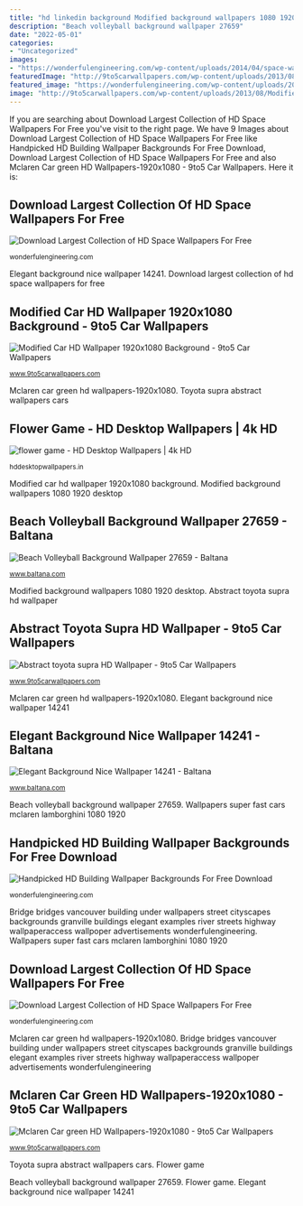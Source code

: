 ```yaml
---
title: "hd linkedin background Modified background wallpapers 1080 1920 desktop"
description: "Beach volleyball background wallpaper 27659"
date: "2022-05-01"
categories:
- "Uncategorized"
images:
- "https://wonderfulengineering.com/wp-content/uploads/2014/04/space-wallpapers-20.jpg"
featuredImage: "http://9to5carwallpapers.com/wp-content/uploads/2013/08/Modified-Car-HD-Wallpaper-1920x1080.jpg"
featured_image: "https://wonderfulengineering.com/wp-content/uploads/2014/04/space-wallpapers-20.jpg"
image: "http://9to5carwallpapers.com/wp-content/uploads/2013/08/Modified-Car-HD-Wallpaper-1920x1080.jpg"
---
```


If you are searching about Download Largest Collection of HD Space Wallpapers For Free you've visit to the right page. We have 9 Images about Download Largest Collection of HD Space Wallpapers For Free like Handpicked HD Building Wallpaper Backgrounds For Free Download, Download Largest Collection of HD Space Wallpapers For Free and also Mclaren Car green HD Wallpapers-1920x1080 - 9to5 Car Wallpapers. Here it is:

## Download Largest Collection Of HD Space Wallpapers For Free

![Download Largest Collection of HD Space Wallpapers For Free](https://wonderfulengineering.com/wp-content/uploads/2014/04/space-wallpapers-20.jpg "Beach volleyball background wallpaper 27659")

<small>wonderfulengineering.com</small>

Elegant background nice wallpaper 14241. Download largest collection of hd space wallpapers for free

## Modified Car HD Wallpaper 1920x1080 Background - 9to5 Car Wallpapers

![Modified Car HD Wallpaper 1920x1080 Background - 9to5 Car Wallpapers](http://9to5carwallpapers.com/wp-content/uploads/2013/08/Modified-Car-HD-Wallpaper-1920x1080.jpg "Volleyball background beach baltana")

<small>www.9to5carwallpapers.com</small>

Mclaren car green hd wallpapers-1920x1080. Toyota supra abstract wallpapers cars

## Flower Game - HD Desktop Wallpapers | 4k HD

![flower game - HD Desktop Wallpapers | 4k HD](https://hddesktopwallpapers.in/wp-content/uploads/2015/11/flower-game.jpg "Download largest collection of hd space wallpapers for free")

<small>hddesktopwallpapers.in</small>

Modified car hd wallpaper 1920x1080 background. Modified background wallpapers 1080 1920 desktop

## Beach Volleyball Background Wallpaper 27659 - Baltana

![Beach Volleyball Background Wallpaper 27659 - Baltana](http://www.baltana.com/file/27248/700x394/16:9/beach-volleyball-background-wallpaper-27659_1627898174.jpg "Beach volleyball background wallpaper 27659")

<small>www.baltana.com</small>

Modified background wallpapers 1080 1920 desktop. Abstract toyota supra hd wallpaper

## Abstract Toyota Supra HD Wallpaper - 9to5 Car Wallpapers

![Abstract toyota supra HD Wallpaper - 9to5 Car Wallpapers](http://www.9to5carwallpapers.com/wp-content/uploads/2014/01/Abstract-toyota-supra-HD-Wallpaper.jpg "Modified background wallpapers 1080 1920 desktop")

<small>www.9to5carwallpapers.com</small>

Mclaren car green hd wallpapers-1920x1080. Elegant background nice wallpaper 14241

## Elegant Background Nice Wallpaper 14241 - Baltana

![Elegant Background Nice Wallpaper 14241 - Baltana](http://www.baltana.com/file/14594/700x394/16:9/elegant-background-nice-wallpaper-14241_831359062.jpg "Volleyball background beach baltana")

<small>www.baltana.com</small>

Beach volleyball background wallpaper 27659. Wallpapers super fast cars mclaren lamborghini 1080 1920

## Handpicked HD Building Wallpaper Backgrounds For Free Download

![Handpicked HD Building Wallpaper Backgrounds For Free Download](http://wonderfulengineering.com/wp-content/uploads/2014/01/building-wallpaper-14.jpg "Elegant background nice wallpaper 14241")

<small>wonderfulengineering.com</small>

Bridge bridges vancouver building under wallpapers street cityscapes backgrounds granville buildings elegant examples river streets highway wallpaperaccess wallpoper advertisements wonderfulengineering. Wallpapers super fast cars mclaren lamborghini 1080 1920

## Download Largest Collection Of HD Space Wallpapers For Free

![Download Largest Collection of HD Space Wallpapers For Free](https://wonderfulengineering.com/wp-content/uploads/2014/04/space-wallpapers-10.jpg "Elegant background nice wallpaper 14241")

<small>wonderfulengineering.com</small>

Mclaren car green hd wallpapers-1920x1080. Bridge bridges vancouver building under wallpapers street cityscapes backgrounds granville buildings elegant examples river streets highway wallpaperaccess wallpoper advertisements wonderfulengineering

## Mclaren Car Green HD Wallpapers-1920x1080 - 9to5 Car Wallpapers

![Mclaren Car green HD Wallpapers-1920x1080 - 9to5 Car Wallpapers](http://www.9to5carwallpapers.com/wp-content/uploads/2014/03/Mcleron-Car-green-HD-Wallpapers-1920x1080.jpg "Modified background wallpapers 1080 1920 desktop")

<small>www.9to5carwallpapers.com</small>

Toyota supra abstract wallpapers cars. Flower game

Beach volleyball background wallpaper 27659. Flower game. Elegant background nice wallpaper 14241
